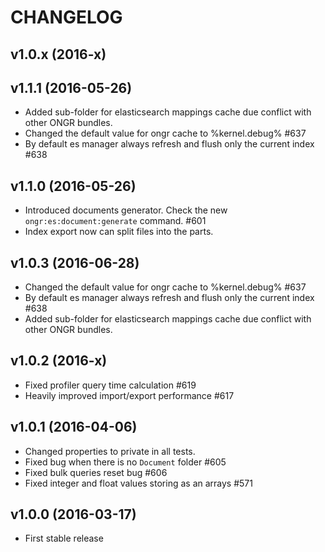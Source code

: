 # CHANGELOG
## v1.0.x (2016-x)

## v1.1.1 (2016-05-26)
- Added sub-folder for elasticsearch mappings cache due conflict with other ONGR bundles.
- Changed the default value for ongr cache to %kernel.debug% #637
- By default es manager always refresh and flush only the current index #638

## v1.1.0 (2016-05-26)
- Introduced documents generator. Check the new `ongr:es:document:generate` command. #601
- Index export now can split files into the parts.

## v1.0.3 (2016-06-28)
- Changed the default value for ongr cache to %kernel.debug% #637
- By default es manager always refresh and flush only the current index #638
- Added sub-folder for elasticsearch mappings cache due conflict with other ONGR bundles.

## v1.0.2 (2016-x)
- Fixed profiler query time calculation #619
- Heavily improved import/export performance #617

## v1.0.1 (2016-04-06)
- Changed properties to private in all tests.
- Fixed bug when there is no `Document` folder #605
- Fixed bulk queries reset bug #606
- Fixed integer and float values storing as an arrays #571

## v1.0.0 (2016-03-17)   
- First stable release
